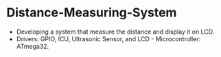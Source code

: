 # Distance-Measuring-System

- Developing a system that measure the distance and display it on LCD.
- Drivers: GPIO, ICU, Ultrasonic Sensor, and LCD - Microcontroller: ATmega32.
